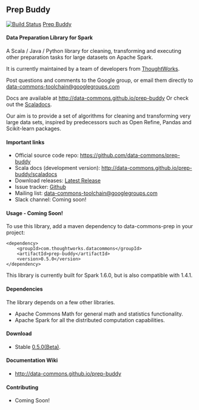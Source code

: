## Prep Buddy 
[![Build Status](https://travis-ci.org/data-commons/prep-buddy.svg?branch=master)](https://travis-ci.org/data-commons/prep-buddy)
[Prep Buddy](http://data-commons.github.io/prep-buddy)
#### Data Preparation Library for Spark

A Scala / Java / Python library for cleaning, transforming and executing other preparation tasks for large datasets on Apache Spark.

It is currently maintained by a team of developers from [ThoughtWorks](http://www.thoughtworks.com).

Post questions and comments to the Google group, or email them directly to data-commons-toolchain@googlegroups.com

Docs are available at http://data-commons.github.io/prep-buddy
Or check out the [Scaladocs](http://data-commons.github.io/prep-buddy/scaladocs).

Our aim is to provide a set of algorithms for cleaning and transforming very large data sets, 
inspired by predecessors such as Open Refine, Pandas and Scikit-learn packages.

#### Important links

- Official source code repo: https://github.com/data-commons/prep-buddy
- Scala docs (development version): http://data-commons.github.io/prep-buddy/scaladocs
- Download releases: [Latest Release](https://github.com/data-commons/prep-buddy/releases/latest)
- Issue tracker: [Github](https://github.com/data-commons/prep-buddy/issues)
- Mailing list: data-commons-toolchain@googlegroups.com
- Slack channel: Coming soon!

#### Usage - Coming Soon!
To use this library, add a maven dependency to data-commons-prep in your project:
```
<dependency>
    <groupId>com.thoughtworks.datacommons</groupId>
    <artifactId>prep-buddy</artifactId>
    <version>0.5.0</version>
</dependency>
```
This library is currently built for Spark 1.6.0, but is also compatible with 1.4.1. 

#### Dependencies
The library depends on a few other libraries.
- Apache Commons Math for general math and statistics functionality.
- Apache Spark for all the distributed computation capabilities.

#### Download

- Stable [0.5.0(Beta)](https://github.com/data-commons/prep-buddy/releases/tag/v0.5.0).

#### Documentation Wiki
- http://data-commons.github.io/prep-buddy

#### Contributing
- Coming Soon!
